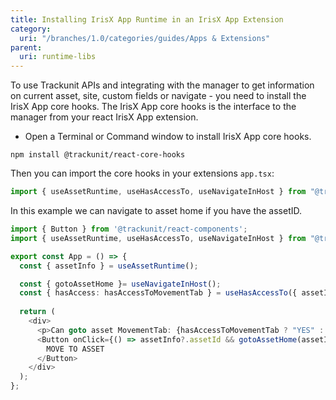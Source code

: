 ```yaml
---
title: Installing IrisX App Runtime in an IrisX App Extension
category:
  uri: "/branches/1.0/categories/guides/Apps & Extensions"
parent:
  uri: runtime-libs
---
```


To use Trackunit APIs and integrating with the manager to get information on current asset, site, custom fields or navigate - you need to install the IrisX App core hooks. The IrisX App core hooks is the interface to the manager from your react IrisX App extension.

- Open a Terminal or Command window to install IrisX App core hooks.

```
npm install @trackunit/react-core-hooks
```



Then you can import the core hooks in your extensions  `app.tsx`:

```typescript
import { useAssetRuntime, useHasAccessTo, useNavigateInHost } from "@trackunit/react-core-hooks";
```

In this example we can navigate to asset home if you have the assetID.

```typescript
import { Button } from '@trackunit/react-components';
import { useAssetRuntime, useHasAccessTo, useNavigateInHost } from "@trackunit/react-core-hooks";

export const App = () => {
  const { assetInfo } = useAssetRuntime();

  const { gotoAssetHome }= useNavigateInHost(); 
  const { hasAccess: hasAccessToMovementTab } = useHasAccessTo({ assetId: assetInfo?.assetId, page: "movement" });
  
  return (
    <div>
      <p>Can goto asset MovementTab: {hasAccessToMovementTab ? "YES" : "NO"}</p>
      <Button onClick={() => assetInfo?.assetId && gotoAssetHome(assetInfo.assetId, { page: "movement" })}>
        MOVE TO ASSET
      </Button>
    </div>
  );
};

```
